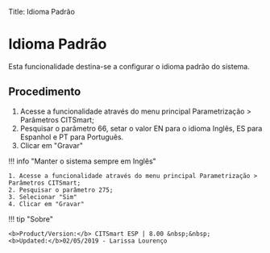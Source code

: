 Title: Idioma Padrão

# Idioma Padrão

Esta funcionalidade destina-se a configurar o idioma padrão do sistema.

## Procedimento

1. Acesse a funcionalidade através do menu principal Parametrização > Parâmetros CITSmart;
2. Pesquisar o parâmetro 66, setar o valor EN para o idioma Inglês, ES para Espanhol e PT para Português.
3. Clicar em "Gravar"

!!! info "Manter o sistema sempre em Inglês"  

    1. Acesse a funcionalidade através do menu principal Parametrização > Parâmetros CITSmart;  
    2. Pesquisar o parâmetro 275; 
    3. Selecionar "Sim"  
    4. Clicar em "Gravar"  
	
	
!!! tip "Sobre"

    <b>Product/Version:</b> CITSmart ESP | 8.00 &nbsp;&nbsp;
    <b>Updated:</b>02/05/2019 - Larissa Lourenço
	
	

